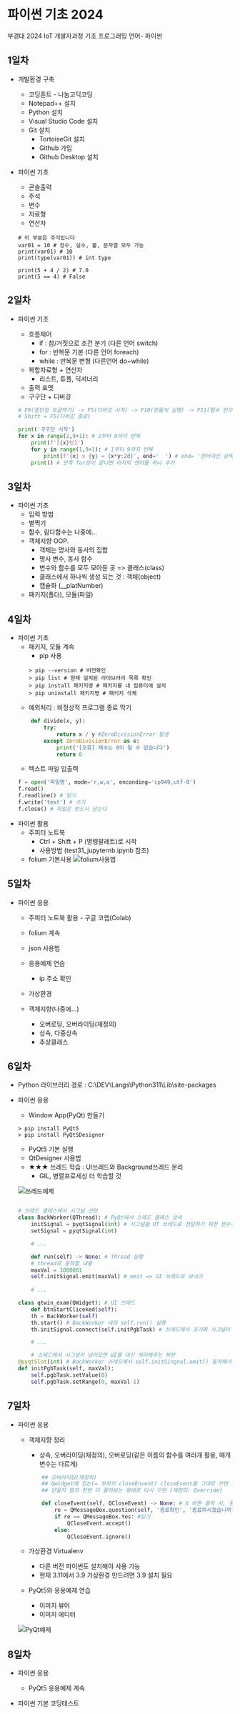 # 파이썬 기초 2024
부경대 2024 IoT 개발자과정 기초 프로그래밍 언어- 파이썬

## 1일차
- 개발환경 구축
    - 코딩폰트 - 나눔고딕코딩
    - Notepad++ 설치
    - Python 설치
    - Visual Studio Code 설치
    - Git 설치
        - TortoiseGit 설치
        - Github 가입
        - Github Desktop 설치

- 파이썬 기초
    - 콘솔출력
    - 주석   
    - 변수
    - 자료형
    - 연산자

    ``` phthon
    # 이 부분은 주석입니다
    var01 = 10 # 정수, 실수, 불, 문자열 모두 가능
    print(var01) # 10
    print(type(var01)) # int type 
    
    print(5 + 4 / 2) # 7.0
    print(5 == 4) # False
    ```

## 2일차
- 파이썬 기초
    - 흐름제어
        - if : 참/거짓으로 조건 분기 (다른 언어 switch)
        - for : 반복문 기본 (다른 언어 foreach)
        - while : 반복문 변형 (다른언어 do~while)
    - 복합자료형 + 연산자
        - 리스트, 튜플, 딕셔너리
    - 출력 포맷
    - 구구단 + 디버깅

    ```python
    # F9(중단점 토글찍기) -> F5(디버깅 시작) -> F10(한줄씩 실행) -> F11(함수 안으로 진입) -> 조사식 확인
    # Shift + F5(디버깅 종료)
    
    print('구구단 시작')
    for x in range(2,9+1): # 2부터 9까지 반복
        print(f'[{x}단]')
        for y in range(1,9+1): # 1부터 9까지 반복
            print(f'{x} x {y} = {x*y:2d}', end='  ') # end= '엔터대신 공백으로 변경'
        print() # 안쪽 for문이 끝나면 마지막 엔터를 하나 추가
    ```

## 3일차
- 파이썬 기초
    - 입력 방법
    - 별찍기
    - 함수, 람다함수는 나중에...
    - 객체지향 OOP.
        - 객체는 명사와 동사의 집합
        - 명사 변수, 동사 함수
        - 변수와 함수를 모두 모아둔 곳 => 클래스(class)
        - 클래스에서 하나씩 생성 되는 것 : 객체(object)
        - 캡슐화 (__platNumber)
    - 패키지(폴더), 모듈(파일)


## 4일차
- 파이썬 기초
    - 패키지, 모듈 계속
        - pip 사용
        ```shell
        > pip --version # 버전확인
        > pip list # 현재 설치된 라이브러리 목록 확인
        > pip install 패키지명 # 패키지를 내 컴퓨터에 설치
        > pip uninstall 패키지명 # 패키지 삭제
        ```
    - 예외처리 : 비정상적 프로그램 종료 막기
    ```python
        def divide(x, y):
            try:
                return x / y #ZeroDivisionError 발생
            except ZeroDivisionError as e:
                print('[오류] 제수는 0이 될 수 없습니다')
                return 0
    ```
    - 텍스트 파일 입출력
    ```python
    f = open('파일명', mode='r,w,a', enconding='cp949,utf-8')
    f.read()
    f.readline() # 읽기
    f.write('text') # 쓰기
    f.close() # 파일은 반드시 닫는다
    ```
- 파이썬 활용
    - 주피터 노트북
        - Ctrl + Shift + P (명령팔레트)로 시작
        - 사용방법 (test31_jupyternb.ipynb 참조)
    - folium 기본사용
    ![folium사용법](https://raw.githubusercontent.com/RiverGang/basic-python-2024/main/images/python_001.png)
    
## 5일차
- 파이썬 응용
    - 주피터 노트북 활용 - 구글 코랩(Colab)
    - folium 계속
    - json 사용법
    - 응용예제 연습
        - ip 주소 확인


    - 가상환경
    - 객체지향(나중에...)
        - 오버로딩, 오버라이딩(재정의)
        - 상속, 다중상속
        - 추상클래스

## 6일차
- Python 라이브러리 경로 : C:\DEV\Langs\Python311\Lib\site-packages
- 파이썬 응용
    - Window App(PyQt) 만들기

    ```shell
    > pip install PyQt5
    > pip install PyQt5Designer
    ```

    - PyQt5 기본 실행
    - QtDesigner 사용법
    - ★★★ 쓰레드 학습 : UI쓰레드와 Background쓰레드 분리
        - GIL, 병렬프로세싱 더 학습할 것

    ![쓰레드예제](https://raw.githubusercontent.com/RiverGang/basic-python-2024/main/images/python_003.gif)

    ```python

    # 쓰레드 클래스에서 시그널 선언
    class BackWorker(QThread): # PyQt에서 스레드 클래스 상속
        initSignal = pyqtSignal(int) # 시그널을 UT 쓰레드로 젼달하기 위한 변수개체
        setSignal = pyqtSignal(int)

        # ...

        def run(self) -> None: # Thread 실행
        # thread로 동작할 내용
        maxVal = 1000001
        self.initSignal.emit(maxVal) # emit => UI 쓰레드로 보내기
        
        # ...

    class qtwin_exam(QWidget): # UI 쓰레드
        def btnStartCliceked(self):
        th = BackWorker(self)
        th.start() # BackWorker 내의 self.run() 실행
        th.initSignal.connect(self.initPgbTask) # 쓰레드에서 초기화 시그널이 오면 initPgbTask 슬롯함수가 대신 처리

        # ...

        # 스레드에서 시그널이 넘어오면 UI를 대신 처리해주는 부분
    @pyqtSlot(int) # BackWorker 스레드에서 self.initSingnal.emit() 동작해서 실행
    def initPgbTask(self, maxVal):
        self.pgbTask.setValue(0)
        self.pgbTask.setRange(0, maxVal-1)

    ```


## 7일차
- 파이썬 응용
    - 객체지향 정리
        - 상속, 오버라이딩(재정의), 오버로딩(같은 이름의 함수를 여러개 활용, 매개변수는 다르게)
        ```python
            ## 오버라이딩(재정의)
            ## Qwidget에 있는(= 부모의 closeEnvent) closeEvent를 그대로 쓰면 그냥 닫힘,
            ## 닫을지 말지 한번 더 물어보는 형태로 다시 구현 (재정의: Override)

            def closeEvent(self, QCloseEvent) -> None: # X 버튼 클릭 시, 종료 확인
                re = QMessageBox.question(self, '종료확인', '종료하시겠습니까?', QMessageBox.Yes|QMessageBox.No)
                if re == QMessageBox.Yes: #닫기
                    QCloseEvent.accept()
                else:
                    QCloseEvent.ignore()   
        ```

    - 가상환경 Virtualenv
        - 다른 버전 파이썬도 설치해야 사용 가능
        - 현재 3.11에서 3.9 가상환경 만드려면 3.9 설치 필요
    - PyQt5와 응용예제 연습
        - 이미지 뷰어
        - 이미지 에디터

    ![PyQt예제](https://raw.githubusercontent.com/RiverGang/basic-python-2024/main/images/python_004.png)
    
## 8일차
- 파이썬 응용
    - PyQt5 응용예제 계속

- 파이썬 기본 코딩테스트
